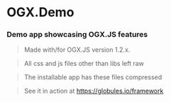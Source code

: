 # OGX.Demo
### Demo app showcasing OGX.JS features

> Made with/for OGX.JS version 1.2.x.

> All css and js files other than libs left raw

> The installable app has these files compressed

> See it in action at https://globules.io/framework
